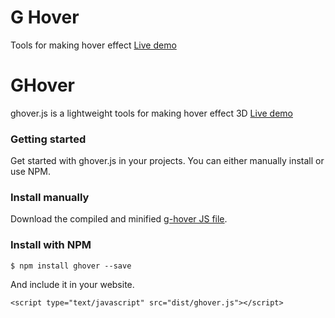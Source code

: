 # G Hover
Tools for making hover effect
[Live demo](https://ga-mo.github.io/g-hover/demo/)

# GHover
ghover.js is a lightweight tools for making hover effect 3D
[Live demo](https://ga-mo.github.io/g-hover/demo/)

### Getting started

Get started with ghover.js in your projects. You can either manually install or use NPM.

### Install manually
Download the compiled and minified [g-hover JS file](https://github.com/GA-MO/g-hover/tree/master/lib).

### Install with NPM

```
$ npm install ghover --save
```

And include it in your website.

```
<script type="text/javascript" src="dist/ghover.js"></script>
```